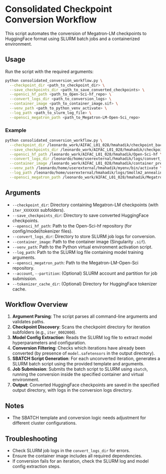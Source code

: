 # Consolidated Checkpoint Conversion Workflow

This script automates the conversion of Megatron-LM checkpoints to HuggingFace format using SLURM batch jobs and a containerized environment.

## Usage

Run the script with the required arguments:

```bash
python consolidated_conversion_workflow.py \
  --checkpoint_dir <path_to_checkpoint_dir> \
  --save_checkpoints_dir <path_to_save_converted_checkpoints> \
  --opensci_hf_path <path_to_Open-Sci-hf_repo> \
  --convert_logs_dir <path_to_conversion_logs> \
  --container_image <path_to_container_image.sif> \
  --venv_path <path_to_python_venv_activate> \
  --log_path <path_to_slurm_log_file> \
  --opensci_megatron_path <path_to_Megatron-LM-Open-Sci_repo>
```

### Example

```bash
python consolidated_conversion_workflow.py \
  --checkpoint_dir /leonardo_work/AIFAC_L01_028/hmahadik/checkpoint_backup/nemotron-cc-hq/open-sci-ref_model-0.13b_data-Nemotron-cc-2024-HQ-real-synth-mix_tokenizer-GPT-NeoX_samples-300B_global_bs-1008_context-4096_schedule-WSD_lr-4e-3_warmup-25000_machine-LEONARDO_14467405/checkpoints/torch/ \
  --save_checkpoints_dir /leonardo_work/AIFAC_L01_028/hmahadik/checkpoint_backup/nemotron-cc-hq/open-sci-ref_model-0.13b_data-Nemotron-cc-2024-HQ-real-synth-mix_tokenizer-GPT-NeoX_samples-300B_global_bs-1008_context-4096_schedule-WSD_lr-4e-3_warmup-25000_machine-LEONARDO_14467405/checkpoints/ \
  --opensci_hf_path /leonardo_work/AIFAC_L01_028/hmahadik/Open-Sci-hf \
  --convert_logs_dir /leonardo/home/userexternal/hmahadik/logs/convert_logs \
  --container_image /leonardo_work/AIFAC_L01_028/hmahadik/container_pretraining_megatron.sif \
  --venv_path /leonardo/home/userexternal/hmahadik/myenv/bin/activate \
  --log_path /leonardo/home/userexternal/hmahadik/logs/Smollm2_annealing/actual_run.out \
  --opensci_megatron_path /leonardo_work/AIFAC_L01_028/hmahadik/Megatron-LM-Open-Sci
```

## Arguments
- `--checkpoint_dir`: Directory containing Megatron-LM checkpoints (with `iter_XXXXXXX` subfolders).
- `--save_checkpoints_dir`: Directory to save converted HuggingFace checkpoints.
- `--opensci_hf_path`: Path to the Open-Sci-hf repository (for config/model/tokenizer files).
- `--convert_logs_dir`: Directory to store SLURM job logs for conversion.
- `--container_image`: Path to the container image (Singularity `.sif`).
- `--venv_path`: Path to the Python virtual environment activation script.
- `--log_path`: Path to the SLURM log file containing model training arguments.
- `--opensci_megatron_path`: Path to the Megatron-LM-Open-Sci repository.
- `--account`, `--partition`: (Optional) SLURM account and partition for job submission.
- `--tokenizer_cache_dir`: (Optional) Directory for HuggingFace tokenizer cache.

## Workflow Overview
1. **Argument Parsing**: The script parses all command-line arguments and validates paths.
2. **Checkpoint Discovery**: Scans the checkpoint directory for iteration subfolders (e.g., `iter_0002000`).
3. **Model Config Extraction**: Reads the SLURM log file to extract model hyperparameters and configuration.
4. **Conversion Filtering**: Checks which iterations have already been converted (by presence of `model.safetensors` in the output directory).
5. **SBATCH Script Generation**: For each unconverted iteration, generates a SLURM batch script using the provided template and arguments.
6. **Job Submission**: Submits the batch script to SLURM using `sbatch`, running the conversion inside the specified container and virtual environment.
7. **Output**: Converted HuggingFace checkpoints are saved in the specified output directory, with logs in the conversion logs directory.

## Notes
- The SBATCH template and conversion logic needs adjustment for different cluster configurations.

## Troubleshooting
- Check SLURM job logs in the `convert_logs_dir` for errors.
- Ensure the container image includes all required dependencies.
- If conversion fails for an iteration, check the SLURM log and model config extraction steps.
